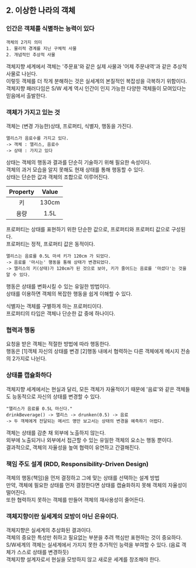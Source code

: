 ## 2. 이상한 나라의 객체

### 인간은 객체를 식별하는 능력이 있다
```
객체의 2가지 의미
1. 물리적 경계를 지닌 구체적 사물
2. 개념적인 추상적 사물
```
객체지향 세계에서 객체는 '주문표'와 같은 실제 사물과 '어제 주문내역'과 같은 추상적 사물로 나뉜다.   
이렇듯 객체를 더 작게 분해하는 것은 실세계의 본질적인 복잡성을 극복하기 위함이다.   
객체지향 패러다임은 S/W 세계 역시 인간이 인지 가능한 다양한 객체들이 모여있다는 믿음에서 출발한다.

### 객체가 가지고 있는 것
객체는 (변경 가능한)상태, 프로퍼티, 식별자, 행동을 가진다.   
```
앨리스가 음료수를 가지고 있다.
-> 객체 : 앨리스, 음료수
-> 상태 : 가지고 있다
```
상태는 객체의 행동과 결과를 단순히 기술하기 위해 필요한 속성이다.   
객체의 과거 모습을 알지 못해도 현재 상태를 통해 행동할 수 있다.   
상태는 단순한 값과 객체의 조합으로 이루어진다.

|Property|Value|
|:---:|:---:|
|키|130cm|
|용량|1.5L|

프로퍼티는 상태를 표현하기 위한 단순한 값으로, 프로퍼티와 프로퍼티 값으로 구성된다.   
프로퍼티는 정적, 프로퍼티 값은 동적이다.   
```
앨리스는 음료를 0.5L 마셔 키가 120cm 가 되었다.
-> 음료를 '마시는' 행동을 통해 상태가 변경되었다.
-> 앨리스의 키(상태)가 120cm가 된 것으로 보아, 키가 줄어드는 음료를 '마셨다'는 것을 알 수 있다.
```
행동은 상태를 변화시킬 수 있는 유일한 방법이다.   
상태를 이용하면 객체의 복잡한 행동을 쉽게 이해할 수 있다.   

식별자는 객체를 구별하게 하는 프로퍼티이다.   
프로퍼티의 타입은 객체나 단순한 값 중에 하나이다.

### 협력과 행동
요청을 받은 객체는 적절한 방법에 따라 행동한다.   
행동은 [1]객체 자신의 상태를 변경  [2]행동 내에서 협력하는 다른 객체에게 메시지 전송 의 2가지로 나뉜다.   

### 상태를 캡슐화하다
객체지향 세계에서는 현실과 달리, 모든 객체가 자율적이기 때문에 '음료'와 같은 객체들도 능동적으로 자신의 상태를 변경할 수 있다.
```
"앨리스가 음료를 0.5L 마신다."
drinkBeverage() -> 앨리스 -> drunken(0.5) -> 음료
-> 두 객체에게 전달되는 메서드 명만 보고서는 상태의 변경을 예측하기 어렵다.   
```
객체는 상태를 감춘 채 외부에 노출하지 않는다.   
외부에 노출되거나 외부에서 접근할 수 있는 유일한 객체의 요소는 행동 뿐이다.   
결과적으로, 객체의 자율성을 높여 협력이 유연하고 간결해진다.

### 책임 주도 설계 (RDD, Responsibility-Driven Design)
객체의 행동(책임)을 먼저 결정하고 그에 맞는 상태를 선택하는 설계 방법   
만약, 객체에 필요한 상태를 먼저 결정한다면 상태를 캡슐화하지 못해 객체의 자율성이 떨어진다.   
또한 협력하지 못하는 객체를 만들어 객체의 재사용성이 줄어든다.   

### 객체지향이란 실세계의 모방이 아닌 은유이다.
객체지향은 실세계의 추상화된 결과이다.   
객체의 중요한 특성만 취하고 필요없는 부분을 추려 핵심만 표현하는 것이 중요하다.   
S/W세계의 객체는 실세계에서 가지지 못한 추가적인 능력을 부여할 수 있다. (음료 객체가 스스로 상태를 변경하듯)   
객체지향 설계자로서 현실을 모방하지 않고 새로운 세계를 창조해야 한다.

